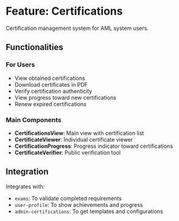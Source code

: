 # Feature: Certifications

Certification management system for AML system users.

## Functionalities

### For Users

- View obtained certifications
- Download certificates in PDF
- Verify certification authenticity
- View progress toward new certifications
- Renew expired certifications

### Main Components

- **CertificationsView**: Main view with certification list
- **CertificateViewer**: Individual certificate viewer
- **CertificationProgress**: Progress indicator toward certifications
- **CertificateVerifier**: Public verification tool

## Integration

Integrates with:

- `exams`: To validate completed requirements
- `user-profile`: To show achievements and progress
- `admin-certifications`: To get templates and configurations
